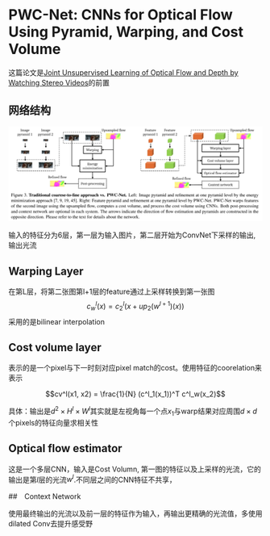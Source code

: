 # PWC-Net: CNNs for Optical Flow Using Pyramid, Warping, and Cost Volume

这篇论文是[Joint Unsupervised Learning of Optical Flow and Depth by Watching Stereo Videos](Joint_Unsupervised_Learning_of_Optical_Flow_and_Depth_by_Watching_Stereo_Videos.md)的前置

## 网络结构

![image](res/PWC-net.png)

输入的特征分为6层，第一层为输入图片，第二层开始为ConvNet下采样的输出, 输出光流

## Warping Layer

在第L层，将第二张图第l+1层的feature通过上采样转换到第一张图 
$$c^l_w(x) = c^l_2(x + up_2(w^{l+1})(x))$$
采用的是bilinear interpolation

## Cost volume layer

表示的是一个pixel与下一时刻对应pixel match的cost。使用特征的coorelation来表示

$$cv^l(x1, x2) = \frac{1}{N} (c^l_1(x_1))^T c^l_w(x_2)$$

具体：输出是$d^2\times H^l \times W^l$其实就是左视角每一个点$x_1$与warp结果对应周围$d\times d$个pixels的特征向量求相关性

## Optical flow estimator

这是一个多层CNN，输入是Cost Volumn, 第一图的特征以及上采样的光流，它的输出是第$l$层的光流$w^l$.不同层之间的CNN特征不共享，

##　Context Network

使用最终输出的光流以及前一层的特征作为输入，再输出更精确的光流值，多使用dilated Conv去提升感受野